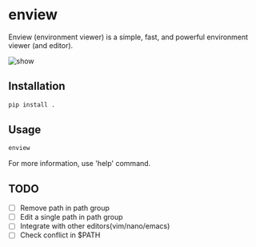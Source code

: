# enview

Enview (environment viewer) is a simple, fast, and powerful environment viewer (and editor).

![show](resources/show.gif)

## Installation

```bash
pip install .
```

## Usage

```bash
enview
```

For more information, use 'help' command.

## TODO
- [ ] Remove path in path group
- [ ] Edit a single path in path group
- [ ] Integrate with other editors(vim/nano/emacs)
- [ ] Check conflict in $PATH